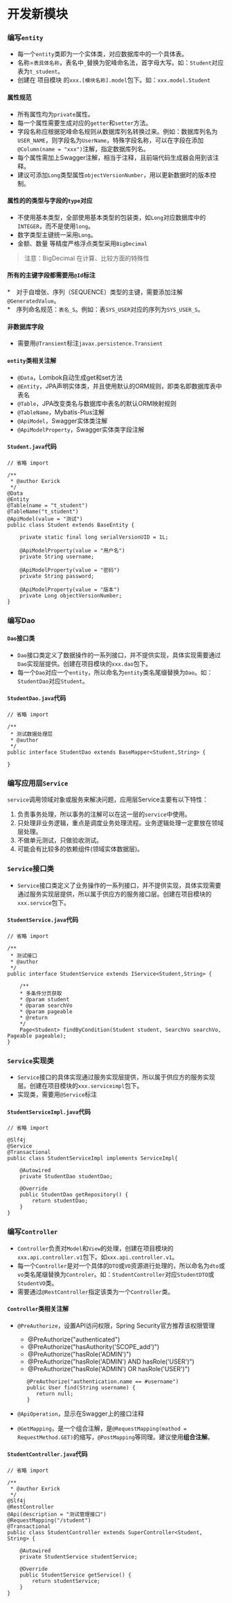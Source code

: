 # 开发新模块

### 编写`entity`

* 每一个`entity`类即为一个实体类，对应数据库中的一个具体表。
* 名称=`表具体名称`，表名中`_`替换为驼峰命名法，首字母大写。如：`Student`对应表为`t_student`。
* 创建在 项目模块 的`xxx.[模块名称].model`包下。如：`xxx.model.Student`

#### 属性规范

* 所有属性均为`private`属性。
* 每一个属性需要生成对应的`getter`和`setter`方法。
* 字段名称应根据驼峰命名规则从数据库列名转换过来。例如：数据库列名为`USER_NAME`，则字段名为`UserName`，特殊字段名称，可以在字段在添加`@Column(name = "xxx")`注解，指定数据库列名。
* 每个属性需加上Swagger注解，相当于注释，且前端代码生成器会用到该注释。
* 建议可添加`Long`类型属性`objectVersionNumber`，用以更新数据时的版本控制。

#### 属性的的类型与字段的`type`对应

* 不使用基本类型，全部使用基本类型的包装类，如`Long`对应数据库中的`INTEGER`，而不是使用`long`。
* 数字类型主键统一采用`Long`。
* 金额、数量 等精度严格浮点类型采用`BigDecimal`

> 注意：BigDecimal 在计算、比较方面的特殊性

#### 所有的主键字段都需要用`@Id`标注

\*　对于自增张、序列（SEQUENCE）类型的主键，需要添加注解`@GeneratedValue`。  
\*　序列命名规范：`表名_S`。例如：表`SYS_USER`对应的序列为`SYS_USER_S`。

#### 非数据库字段

* 需要用`@Transient`标注`javax.persistence.Transient`

#### `entity`类相关注解

* `@Data`，Lombok自动生成get和set方法
* `@Entity`，JPA声明实体类，并且使用默认的ORM规则，即类名即数据库表中表名
* `@Table`，JPA改变类名与数据库中表名的默认ORM映射规则
* `@TableName`，Mybatis-Plus注解
* `@ApiModel`，Swagger实体类注解
* `@ApiModelProperty`，Swagger实体类字段注解

#### `Student.java`代码

```text
// 省略 import

/**
 * @author Exrick
 */
@Data
@Entity
@Table(name = "t_student")
@TableName("t_student")
@ApiModel(value = "测试")
public class Student extends BaseEntity {

    private static final long serialVersionUID = 1L;

    @ApiModelProperty(value = "用户名")
    private String username;

    @ApiModelProperty(value = "密码")
    private String password;

    @ApiModelProperty(value = "版本")
    private Long objectVersionNumber;
}
```

### 编写Dao

#### `Dao`接口类

* `Dao`接口类定义了数据操作的一系列接口，并不提供实现，具体实现需要通过`Dao`实现层提供。创建在项目模块的`xxx.dao`包下。
* 每一个`Dao`对应一个`entity`，所以命名为`entity`类名尾缀替换为`Dao`。如：`StudentDao`对应`Student`。

#### `StudentDao.java`代码

```text
// 省略 import

/**
 * 测试数据处理层
 * @author 
 */
public interface StudentDao extends BaseMapper<Student,String> {

}
```

### 编写应用层`Service`

`service`调用领域对象或服务来解决问题，应用层Service主要有以下特性：

1. 负责事务处理，所以事务的注解可以在这一层的`service`中使用。
2. 只处理非业务逻辑，重点是调度业务处理流程。业务逻辑处理一定要放在领域层处理。
3. 不做单元测试，只做验收测试。
4. 可能会有比较多的依赖组件\(领域实体数据层\)。

### `Service`接口类

* `Service`接口类定义了业务操作的一系列接口，并不提供实现，具体实现需要通过服务实现层提供，所以属于供应方的服务接口层。创建在项目模块的`xxx.service`包下。

#### `StudentService.java`代码

```text
// 省略 import

/**
 * 测试接口
 * @author 
 */
public interface StudentService extends IService<Student,String> {

    /**
    * 多条件分页获取
    * @param student
    * @param searchVo
    * @param pageable
    * @return
    */
    Page<Student> findByCondition(Student student, SearchVo searchVo, Pageable pageable);
}
```

### `Service`实现类

* `Service`接口的具体实现通过服务实现层提供，所以属于供应方的服务实现层。创建在项目模块的`xxx.serviceimpl`包下。
* 实现类，需要用`@Service`标注

#### `StudentServiceImpl.java`代码

```text
// 省略 import

@Slf4j
@Service
@Transactional
public class StudentServiceImpl implements ServiceImpl{

    @Autowired
    private StudentDao studentDao;

    @Override
    public StudentDao getRepository() {
        return studentDao;
    }
}
```

### 编写`Controller`

* `Controller`负责对`Model`和`View`的处理，创建在项目模块的`xxx.api.controller.v1`包下。如`xxx.api.controller.v1`。
* 每一个`Controller`是对一个具体的`DTO`或`VO`资源进行处理的，所以命名为`dto`或`vo`类名尾缀替换为`Controler`。如：`StudentController`对应`StudentDTO`或`StudentVO`类。
* 需要通过`@RestController`指定该类为一个`Controller`类。

#### `Controller`类相关注解

* `@PreAuthorize`，设置API访问权限，Spring Security官方推荐该权限管理

  * @PreAuthorize\("authenticated"\)
  * @PreAuthorize\("hasAuthority\('SCOPE\_add'\)"\)
  * @PreAuthorize\("hasRole\('ADMIN'\)"\)
  * @PreAuthorize\("hasRole\('ADMIN'\) AND hasRole\('USER'\)"\)
  * @PreAuthorize\("hasRole\('ADMIN'\) OR hasRole\('USER'\)"\)

  ```text
     @PreAuthorize("authentication.name == #username")
     public User find(String username) {
        return null;
     }
  ```

* `@ApiOperation`，显示在Swagger上的接口注释
* `@GetMapping`，是一个组合注解，是`@RequestMapping(mathod = RequestMethod.GET)`的缩写，`@PostMapping`等同理。建议使用**组合注解**。

#### `StudentController.java`代码

```text
// 省略 import

/**
 * @author Exrick
 */
@Slf4j
@RestController
@Api(description = "测试管理接口")
@RequestMapping("/student")
@Transactional
public class StudentController extends SuperController<Student, String> {

    @Autowired
    private StudentService studentService;

    @Override
    public StudentService getService() {
        return studentService;
    }
}
```

